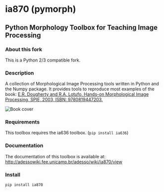 # ia870 (pymorph)
## Python Morphology Toolbox for Teaching Image Processing

### About this fork

This is a Python 2/3 compatible fork.

### Description

A collection of Morphological Image Processing tools written in Python and the Numpy package. It provides tools to
reproduce most examples of the book: [E.R. Dougherty and R.A. Lotufo, Hands-on Morphological Image Processing, SPIE,
2003, ISBN: 9780819447203.](https://books.google.com.br/books?id=-ch3fZTh08EC)

![Book cover](http://books.google.com.br/books/content?id=-ch3fZTh08EC&printsec=frontcover&img=1&zoom=1)

### Requirements

This toolbox requires the ia636 toolbox. (`pip install ia636`)

### Documentation

The documentation of this toolbox is available at:
http://adessowiki.fee.unicamp.br/adesso/wiki/ia870/view

### Install

`pip install ia870`
